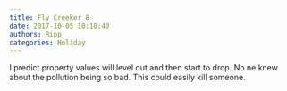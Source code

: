 ```yaml
---
title: Fly Creeker 8
date: 2017-10-05 10:10:40
authors: Ripp
categories: Holiday
---
```


 I predict property values will level out and then start to drop. No ne knew about the pollution being so bad. This could easily kill someone.